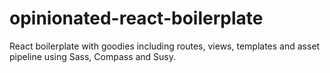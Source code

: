 # opinionated-react-boilerplate
React boilerplate with goodies including routes, views, templates and asset pipeline using Sass, Compass and Susy.
